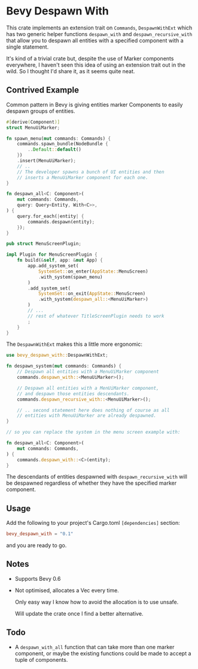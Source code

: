 # Bevy Despawn With

This crate implements an extension trait on `Commands`, `DespawnWithExt` which has two generic helper functions `despawn_with` and `despawn_recursive_with` that allow you to despawn all entities with a specified component with a single statement.

It's kind of a trivial crate but, despite the use of Marker components everywhere, I haven't seen this idea of using an extension trait out in the wild. So I thought I'd share it, as it seems quite neat.

## Contrived Example

Common pattern in Bevy is giving entities marker Components to easily despawn groups of entities. 

```rust
#[derive(Component)]
struct MenuUiMarker;

fn spawn_menu(mut commands: Commands) {
    commands.spawn_bundle(NodeBundle {
        ..Default::default()
    })
    .insert(MenuUiMarker);
    // .. 
    // The developer spawns a bunch of UI entities and then 
    // inserts a MenuUiMarker component for each one.
}

fn despawn_all<C: Component>(
    mut commands: Commands,
    query: Query<Entity, With<C>>,
) {
    query.for_each(|entity| {
        commands.despawn(entity);
    });
}

pub struct MenuScreenPlugin;

impl Plugin for MenuScreenPlugin {
    fn build(&self, app: &mut App) {
        app.add_system_set(
            SystemSet::on_enter(AppState::MenuScreen)
            .with_system(spawn_menu)
        )
        .add_system_set(
            SystemSet::on_exit(AppState::MenuScreen)
            .with_system(despawn_all::<MenuUiMarker>)
        )
        // ... 
        // rest of whatever TitleScreenPlugin needs to work
        ;
    }
}
```

The `DespawnWithExt` makes this a little more ergonomic:

```rust
use bevy_despawn_with::DespawnWithExt;

fn despawn_system(mut commands: Commands) {
    // Despawn all entities with a MenuUiMarker component
    commands.despawn_with::<MenuUiMarker>();

    // Despawn all entities with a MenUiMarker component, 
    // and despawn those entities descendants.
    commands.despawn_recursive_with::<MenuUiMarker>();

    // .. second statement here does nothing of course as all
    // entities with MenuUiMarker are already despawned.
}

// so you can replace the system in the menu screen example with:

fn despawn_all<C: Component>(
    mut commands: Commands,
) {
    commands.despawn_with::<C>(entity);
}
```

The descendants of entities despawned with `despawn_recursive_with` 
will be despawned regardless of whether they have the specified marker component.

## Usage

Add the following to your project's Cargo.toml `[dependencies]` section:

```toml
bevy_despawn_with = "0.1"
```
and you are ready to go.

## Notes

* Supports Bevy 0.6
* Not optimised, allocates a Vec every time. 

    Only easy way I know how to avoid the allocation is to use unsafe.

    Will update the crate once I find
    a better alternative.

## Todo
*  A `despawn_with_all` function that can take 
more than one marker component, or maybe the existing functions could be made to accept a tuple of components.